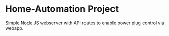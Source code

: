 # Home-Automation Project

Simple Node.JS webserver with API routes to enable power plug control via webapp.
